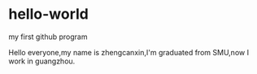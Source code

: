 # hello-world
my first github program

Hello everyone,my name is zhengcanxin,I'm graduated from SMU,now I work in guangzhou.

